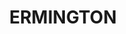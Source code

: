 ---
lastmod: '2025-04-06T06:05:20+00:00'
latitude: -33.813106
layout: suburb
longitude: 151.059845
postcode: '2115'
state: NSW
title: ERMINGTON
url: /nsw/ermington/
---